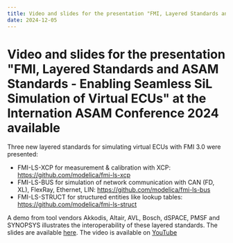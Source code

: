 ```yaml
---
title: Video and slides for the presentation "FMI, Layered Standards and ASAM Standards - Enabling Seamless SiL Simulation of Virtual ECUs" at the Internation ASAM Conference 2024 available
date: 2024-12-05
---
```


# Video and slides for the presentation "FMI, Layered Standards and ASAM Standards - Enabling Seamless SiL Simulation of Virtual ECUs" at the Internation ASAM Conference 2024 available

Three new layered standards for simulating virtual ECUs with FMI 3.0 were presented:

* FMI-LS-XCP for measurement & calibration with XCP: https://github.com/modelica/fmi-ls-xcp 
* FMI-LS-BUS for simulation of network communication with CAN (FD, XL), FlexRay, Ethernet, LIN: https://github.com/modelica/fmi-ls-bus
* FMI-LS-STRUCT for structured entities like lookup tables: https://github.com/modelica/fmi-ls-struct

A demo from tool vendors Akkodis, Altair, AVL, Bosch, dSPACE, PMSF and SYNOPSYS  illustrates the interoperability of these layered standards.
The slides are available [here](https://fmi-standard.org/assets/literature/FMI-LS-ASAM_2024.pdf).
The video is available on [YouTube](https://www.youtube.com/watch?v=KzzKRa3jORs)
